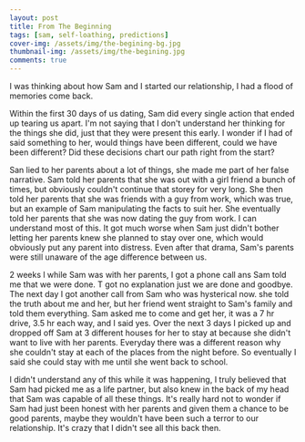 ```yaml
---
layout: post
title: From The Beginning
tags: [sam, self-loathing, predictions]
cover-img: /assets/img/the-begining-bg.jpg
thumbnail-img: /assets/img/the-begining.jpg
comments: true
---
```

I was thinking about how Sam and I started our relationship, I had a flood of memories come back.  

Within the first 30 days of us dating, Sam did every single action that ended up tearing us apart. I'm not saying that I don't understand her thinking for the things she did, just that they were present this early. I wonder if I had of said something to her, would things have been different, could we have been different? Did these decisions chart our path right from the start?  

San lied to her parents about a lot of things, she made me part of her false narrative. Sam told her parents that she was out with a girl friend a bunch of times, but obviously couldn't continue that storey for very long. She then told her parents that she was friends with a guy from work, which was true, but an example of Sam manipulating the facts to suit her. She eventually told her parents that she was now dating the guy from work. I can understand most of this. It got much worse when Sam just didn't bother letting her parents knew she planned to stay over one, which would obviously put any parent into distress. Even after that drama, Sam's parents were still unaware of the age difference between us.

2 weeks l while Sam was with her parents, I got a phone call ans Sam told me that we were done. T got no explanation just we are done and goodbye. The next day I got another call from Sam who was hysterical now. she told the truth about me and her, but her friend went straight to Sam's family and told them everything. Sam asked me to come and get her, it was a 7 hr drive, 3.5 hr each way, and I said yes. Over the next 3 days I picked up and dropped off Sam at 3 different houses for her to stay at because she didn't want to live with her parents. Everyday there was a different reason why she couldn't stay at each of the places from the night before. So eventually I said she could stay with me until she went back to school.

I didn't understand any of this while it was happening, I truly believed that Sam had picked me as a life partner, but also knew in the back of my head that Sam was capable of all these things. It's really hard not to wonder if Sam had just been honest with her parents and given them a chance to be good parents, maybe they wouldn't have been such a terror to our relationship. It's crazy that I didn't see all this back then.  
